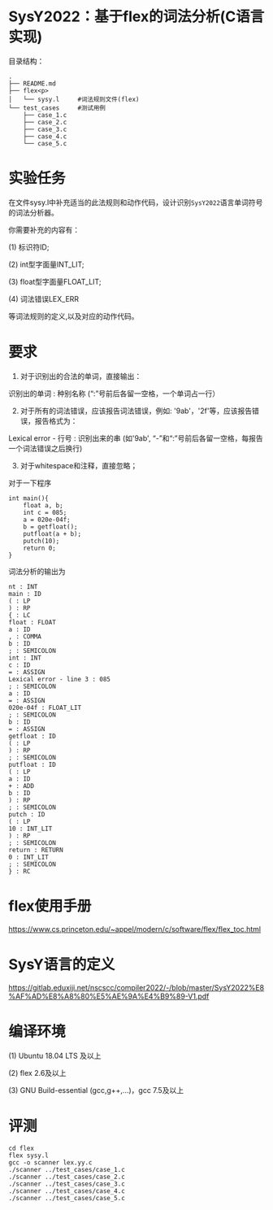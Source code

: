 # SysY2022：基于flex的词法分析(C语言实现)

目录结构：
```
.
├── README.md   
├── flex<p>
│   └── sysy.l     #词法规则文件(flex)
└── test_cases     #测试用例
    ├── case_1.c   
    ├── case_2.c
    ├── case_3.c
    ├── case_4.c
    └── case_5.c
``` 

# 实验任务
        
在文件sysy.l中补充适当的此法规则和动作代码，设计识别`SysY2022`语言单词符号的词法分析器。

你需要补充的内容有：
        
(1) 标识符ID;
        
(2) int型字面量INT_LIT;
        
(3) float型字面量FLOAT_LIT;
        
(4) 词法错误LEX_ERR

等词法规则的定义,以及对应的动作代码。

# 要求

1. 对于识别出的合法的单词，直接输出：

识别出的单词 : 种别名称  (“:”号前后各留一空格，一个单词占一行）

2. 对于所有的词法错误，应该报告词法错误，例如: '9ab'，'2f'等，应该报告错误，报告格式为：

Lexical error - 行号 : 识别出来的串  (如'9ab', “-”和“:”号前后各留一空格，每报告一个词法错误之后换行)

3. 对于whitespace和注释，直接忽略；

对于一下程序
```
int main(){
    float a, b;
    int c = 085;
    a = 020e-04f;
    b = getfloat();
    putfloat(a + b);
    putch(10);
    return 0;
}
```
词法分析的输出为
```
nt : INT
main : ID
( : LP
) : RP
{ : LC
float : FLOAT
a : ID
, : COMMA
b : ID
; : SEMICOLON
int : INT
c : ID
= : ASSIGN
Lexical error - line 3 : 085
; : SEMICOLON
a : ID
= : ASSIGN
020e-04f : FLOAT_LIT
; : SEMICOLON
b : ID
= : ASSIGN
getfloat : ID
( : LP
) : RP
; : SEMICOLON
putfloat : ID
( : LP
a : ID
+ : ADD
b : ID
) : RP
; : SEMICOLON
putch : ID
( : LP
10 : INT_LIT
) : RP
; : SEMICOLON
return : RETURN
0 : INT_LIT
; : SEMICOLON
} : RC
```

# flex使用手册

https://www.cs.princeton.edu/~appel/modern/c/software/flex/flex_toc.html

# SysY语言的定义

 https://gitlab.eduxiji.net/nscscc/compiler2022/-/blob/master/SysY2022%E8%AF%AD%E8%A8%80%E5%AE%9A%E4%B9%89-V1.pdf
 
# 编译环境

(1) Ubuntu 18.04 LTS 及以上

(2) flex 2.6及以上

(3) GNU Build-essential (gcc,g++,...)，gcc 7.5及以上

# 评测

```
cd flex
flex sysy.l
gcc -o scanner lex.yy.c
./scanner ../test_cases/case_1.c
./scanner ../test_cases/case_2.c
./scanner ../test_cases/case_3.c
./scanner ../test_cases/case_4.c
./scanner ../test_cases/case_5.c
```


